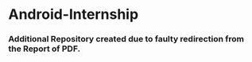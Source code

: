 # Android-Internship
### Additional Repository created due to faulty redirection from the Report of  PDF.
